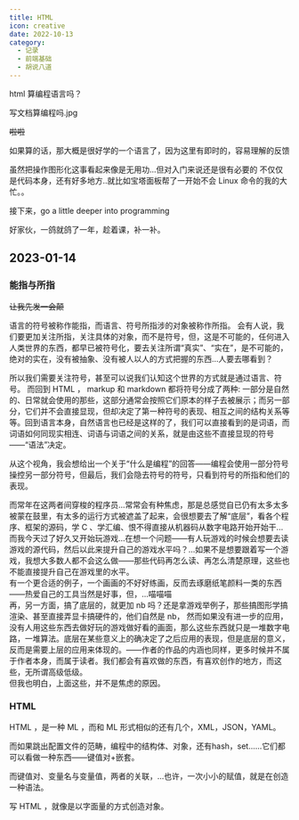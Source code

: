 ```yaml
---
title: HTML
icon: creative
date: 2022-10-13
category:
  - 记录
  - 前端基础
  - 胡说八道
---
```


html 算编程语言吗？

写文档算编程吗.jpg

~~啦啦~~

如果算的话，那大概是很好学的一个语言了，因为这里有即时的，容易理解的反馈

虽然把操作图形化这事看起来像是无用功...但对入门来说还是很有必要的
不仅仅是代码本身，还有好多地方..就比如宝塔面板帮了一开始不会 Linux 命令的我的大忙。。

接下来，go a little deeper into programming

好家伙，一鸽就鸽了一年，趁着课，补一补。

## 2023-01-14

### 能指与所指

~~让我先发一会颠~~

语言的符号被称作能指，而语言、符号所指涉的对象被称作所指。
会有人说，我们要更加关注所指，关注具体的对象，而不是符号，但，这是不可能的，任何进入人类世界的东西，都早已被符号化，要去关注所谓“真实”、“实在”，是不可能的，绝对的实在，没有被抽象、没有被人以人的方式把握的东西...人要去哪看到？

所以我们需要关注符号，甚至可以说我们认知这个世界的方式就是通过语言、符号。
而回到 HTML ， markup 和 markdown 都将符号分成了两种: 一部分是自然的、日常就会使用的那些，这部分通常会按照它们原本的样子去被展示；而另一部分，它们并不会直接显现，但却决定了第一种符号的表现、相互之间的结构关系等等。回到语言本身，自然语言也已经是这样的了，我们可以直接看到的是词语，而词语如何同现实相连、词语与词语之间的关系，就是由这些不直接显现的符号——“语法”决定。

从这个视角，我会想给出一个关于“什么是编程”的回答——编程会使用一部分符号操控另一部分符号，但最后，我们会隐去符号的符号，只看到符号的所指和他们的表现。

而常年在这两者间穿梭的程序员...常常会有种焦虑，那是总感觉自已仍有太多太多被蒙在鼓里，有太多的运行方式被遮盖了起来，会很想要去了解“底层”，看各个程序、框架的源码，学 C 、学汇编、恨不得直接从机器码从数字电路开始开始干...\
而我今天过了好久又开始玩游戏...在想一个问题——有人玩游戏的时候会想要去读游戏的源代码，然后以此来提升自己的游戏水平吗？...如果不是想要跟着写一个游戏，我想大多数人都不会这么做——那些代码再怎么读、再怎么清楚原理，这些也不能直接提升自己在游戏里的水平。\
有一个更合适的例子，一个画画的不好好练画，反而去琢磨纸笔颜料一类的东西——热爱自己的工具当然是好事，但，...喵喵喵\
再，另一方面，搞了底层的，就更加 nb 吗？还是拿游戏举例子，那些搞图形学搞渲染、甚至直接弄显卡搞硬件的，他们自然是 nb， 然而如果没有进一步的应用，没有人用这些东西去做好玩的游戏做好看的画面，那么这些东西就只是一堆数字电路，一堆算法。底层在某些意义上的确决定了之后应用的表现，但是底层的意义，反而是需要上层的应用来体现的。——作者的作品的内涵也同样，更多时候并不属于作者本身，而属于读者。我们都会有喜欢做的东西，有喜欢创作的地方，而这些，无所谓高级低级。\
但我也明白，上面这些，并不是焦虑的原因。

### HTML

HTML ，是一种 ML ，而和 ML 形式相似的还有几个，XML，JSON，YAML。

而如果跳出配置文件的范畴，编程中的结构体、对象，还有hash，set......它们都可以看做一种东西——键值对+嵌套。

而键值对、变量名与变量值，两者的关联，...也许，一次小小的赋值，就是在创造一种语法。

写 HTML ，就像是以字面量的方式创造对象。
